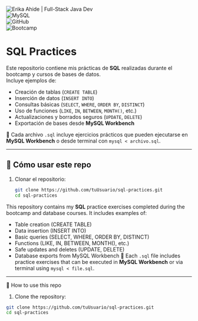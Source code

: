 ![Erika Ahide | Full-Stack Java Dev](https://img.shields.io/badge/Erika%20Ahide-Full--Stack%20Java%20Dev-ff69b4?style=for-the-badge&logo=springboot&logoColor=white)  
![MySQL](https://img.shields.io/badge/MySQL-005C84?style=for-the-badge&logo=mysql&logoColor=white)  
![GitHub](https://img.shields.io/badge/GitHub-181717?style=for-the-badge&logo=github&logoColor=white)  
![Bootcamp](https://img.shields.io/badge/Generation%20Mexico-Bootcamp-blueviolet?style=for-the-badge)  

# SQL Practices  

Este repositorio contiene mis prácticas de **SQL** realizadas durante el bootcamp y cursos de bases de datos.  
Incluye ejemplos de:  

- Creación de tablas (`CREATE TABLE`)
- Inserción de datos (`INSERT INTO`)
- Consultas básicas (`SELECT`, `WHERE`, `ORDER BY`, `DISTINCT`)
- Uso de funciones (`LIKE`, `IN`, `BETWEEN`, `MONTH()`, etc.)
- Actualizaciones y borrados seguros (`UPDATE`, `DELETE`)
- Exportación de bases desde **MySQL Workbench**

📂 Cada archivo `.sql` incluye ejercicios prácticos que pueden ejecutarse en **MySQL Workbench** o desde terminal con `mysql < archivo.sql`.  

---
## 🚀 Cómo usar este repo
1. Clonar el repositorio:  
   ```bash
   git clone https://github.com/tuUsuario/sql-practices.git
   cd sql-practices

This repository contains my **SQL**  practice exercises completed during the bootcamp and database courses.
It includes examples of:
- Table creation (CREATE TABLE)
- Data insertion (INSERT INTO)
- Basic queries (SELECT, WHERE, ORDER BY, DISTINCT)
- Functions (LIKE, IN, BETWEEN, MONTH(), etc.)
- Safe updates and deletes (UPDATE, DELETE)
- Database exports from MySQL Workbench
📂 Each `.sql` file includes practice exercises that can be executed in **MySQL Workbench** or via terminal using `mysql < file.sql`.  

---
🚀 How to use this repo
1. Clone the repository:
 ```bash
git clone https://github.com/tuUsuario/sql-practices.git
cd sql-practices

